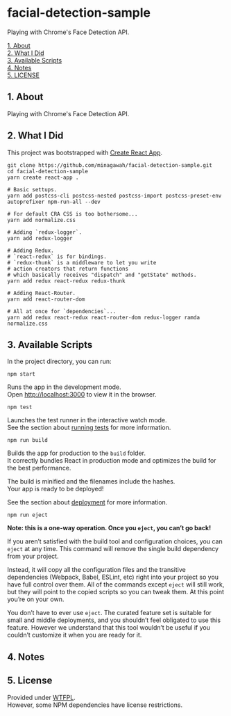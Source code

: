 # facial-detection-sample

Playing with Chrome's Face Detection API.

[1. About](#about)  
[2. What I Did](#what-i-did)  
[3. Available Scripts](#avail)  
[4. Notes](#notes)  
[5. LICENSE](#license)  


<a id="about"></a>
## 1. About

Playing with Chrome's Face Detection API.

<a id="what-i-did"></a>
## 2. What I Did

This project was bootstrapped with [Create React App](https://github.com/facebook/create-react-app).

```shell
git clone https://github.com/minagawah/facial-detection-sample.git
cd facial-detection-sample
yarn create react-app .

# Basic settups.
yarn add postcss-cli postcss-nested postcss-import postcss-preset-env autoprefixer npm-run-all --dev

# For default CRA CSS is too bothersome...
yarn add normalize.css

# Adding `redux-logger`.
yarn add redux-logger

# Adding Redux.  
# `react-redux` is for bindings.  
# `redux-thunk` is a middleware to let you write
# action creators that return functions
# which basically receives "dispatch" and "getState" methods.
yarn add redux react-redux redux-thunk

# Adding React-Router.
yarn add react-router-dom

# All at once for `dependencies`...
yarn add redux react-redux react-router-dom redux-logger ramda normalize.css
```


<a id="avail"></a>
## 3. Available Scripts

In the project directory, you can run:

`npm start`

Runs the app in the development mode.<br>
Open [http://localhost:3000](http://localhost:3000) to view it in the browser.

`npm test`

Launches the test runner in the interactive watch mode.<br>
See the section about [running tests](https://facebook.github.io/create-react-app/docs/running-tests) for more information.

`npm run build`

Builds the app for production to the `build` folder.<br>
It correctly bundles React in production mode and optimizes the build for the best performance.

The build is minified and the filenames include the hashes.<br>
Your app is ready to be deployed!

See the section about [deployment](https://facebook.github.io/create-react-app/docs/deployment) for more information.

`npm run eject`

**Note: this is a one-way operation. Once you `eject`, you can’t go back!**

If you aren’t satisfied with the build tool and configuration choices, you can `eject` at any time. This command will remove the single build dependency from your project.

Instead, it will copy all the configuration files and the transitive dependencies (Webpack, Babel, ESLint, etc) right into your project so you have full control over them. All of the commands except `eject` will still work, but they will point to the copied scripts so you can tweak them. At this point you’re on your own.

You don’t have to ever use `eject`. The curated feature set is suitable for small and middle deployments, and you shouldn’t feel obligated to use this feature. However we understand that this tool wouldn’t be useful if you couldn’t customize it when you are ready for it.


<a id="notes"></a>
## 4. Notes


<a href="license"></a>
## 5. License

Provided under [WTFPL](./LICENSE).  
However, some NPM dependencies have license restrictions.
